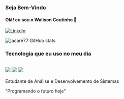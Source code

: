 ### Seja Bem-Vindo
#### Olá! eu sou o Walison Coutinho 👋
[![Linkdin](https://img.shields.io/badge/LinkedIn-0077B5?style=for-the-badge&logo=linkedin&logoColor=white)](https://www.linkedin.com/in/walison-coutinho-4b867624a/)

![jacaré77 GitHub stats](https://github-readme-stats.vercel.app/api?username=JaCare77&show_icons=true&theme=tokyonight)

### Tecnologia que eu uso no meu dia
<div style="display: inline_block"><br/>
<img src =https://img.shields.io/badge/C%23-239120?style=for-the-badge&logo=c-sharp&logoColor=white />
<img src =https://img.shields.io/badge/Python-3776AB?style=for-the-badge&logo=python&logoColor=white />
<img src =https://img.shields.io/badge/SAP-0FAAFF?style=for-the-badge&logo=sap&logoColor=white

</div><br/>
<br/>
Estudante de Análise e Desenvolvemento de Sistemas 

"Programando o futuro hoje"
